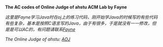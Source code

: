 **The AC codes of Online Judge of ahstu ACM Lab by Fayne**

*这里是Fayne学习Java时在oj上的练习代码，刚开始学Java的时候写的有些代码有些复杂，基本是按照C语言写的Java，由于有很多，于是就没有一一修改，但是是可以AC的，有问题请联系[Fayne](ifayne@163.com)*

*The Online Judge of ahstu: [AOJ](http://183.167.205.82:8081/JudgeOnline/)*
